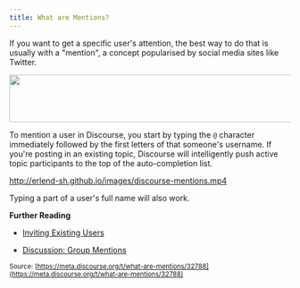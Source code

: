```yaml
---
title: What are Mentions?
---
```


If you want to get a specific user's attention, the best way to do that is usually with a "mention", a concept popularised by social media sites like Twitter.

<img src="//discourse-meta.s3-us-west-1.amazonaws.com/original/3X/2/e/2ec1947827130067af69c3b486cef5ed0d7dc996.png" width="690" height="85"> 

To mention a user in Discourse, you start by typing the `@` character immediately followed by the first letters of that someone's username. If you're posting in an existing topic, Discourse will intelligently push active topic participants to the top of the auto-completion list.

http://erlend-sh.github.io/images/discourse-mentions.mp4

Typing a part of a user's full name will also work.

**Further Reading**

- [Inviting Existing Users][1]
- [Discussion: Group Mentions][2]


  [1]: https://meta.discourse.org/t/user-invitation-poking-a-user-to-a-topic-is-now-live/27180?u=erlend_sh
  [2]: https://meta.discourse.org/t/give-groups-full-names-and-allow-mentions/11168

<small class="documentation-source">Source: [https://meta.discourse.org/t/what-are-mentions/32788](https://meta.discourse.org/t/what-are-mentions/32788)</small>
